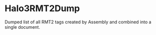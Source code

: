 # Halo3RMT2Dump
Dumped list of all RMT2 tags created by Assembly and combined into a single document.
